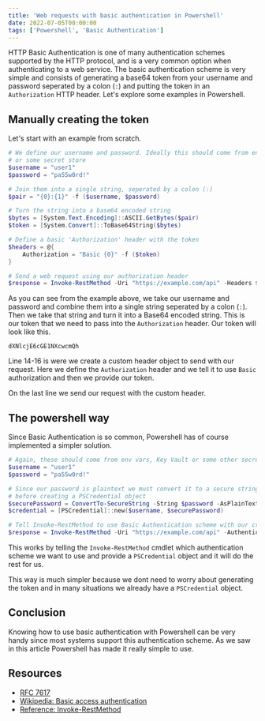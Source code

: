 ```yaml
---
title: 'Web requests with basic authentication in Powershell'
date: 2022-07-05T00:00:00
tags: ['Powershell', 'Basic Authentication']
---
```


HTTP Basic Authentication is one of many authentication schemes supported by the HTTP protocol, and is a very common option when authenticating to a web service. The basic authentication scheme is very simple and consists of generating a base64 token from your username and password seperated by a colon (`:`) and putting the token in an `Authorization` HTTP header. Let's explore some examples in Powershell.

## Manually creating the token

Let's start with an example from scratch.

```powershell {linenos=true}
# We define our username and password. Ideally this should come from environment variables
# or some secret store
$username = "user1"
$password = "pa55w0rd!"

# Join them into a single string, seperated by a colon (:)
$pair = "{0}:{1}" -f ($username, $password)

# Turn the string into a base64 encoded string
$bytes = [System.Text.Encoding]::ASCII.GetBytes($pair)
$token = [System.Convert]::ToBase64String($bytes)

# Define a basic 'Authorization' header with the token
$headers = @{
    Authorization = "Basic {0}" -f ($token)
}

# Send a web request using our authorization header
$response = Invoke-RestMethod -Uri "https://example.com/api" -Headers $headers
```

As you can see from the example above, we take our username and password and combine them into a single string seperated by a colon (`:`). Then we take that string and turn it into a Base64 encoded string. This is our token that we need to pass into the `Authorization` header. Our token will look like this.

```plaintext
dXNlcjE6cGE1NXcwcmQh
```

Line 14-16 is were we create a custom header object to send with our request. Here we define the `Authorization` header and we tell it to use `Basic` authorization and then we provide our token.

On the last line we send our request with the custom header.

## The powershell way

Since Basic Authentication is so common, Powershell has of course implemented a simpler solution.

```powershell {linenos=true}
# Again, these should come from env vars, Key Vault or some other secret store
$username = "user1"
$password = "pa55w0rd!"

# Since our password is plaintext we must convert it to a secure string
# before creating a PSCredential object
$securePassword = ConvertTo-SecureString -String $password -AsPlainText
$credential = [PSCredential]::new($username, $securePassword)

# Tell Invoke-RestMethod to use Basic Authentication scheme with our credentials
$response = Invoke-RestMethod -Uri "https://example.com/api" -Authentication Basic -Credential $credential
```

This works by telling the `Invoke-RestMethod` cmdlet which authentication scheme we want to use and provide a `PSCredential` object and it will do the rest for us.

This way is much simpler because we dont need to worry about generating the token and in many situations we already have a `PSCredential` object.

## Conclusion

Knowing how to use basic authentication with Powershell can be very handy since most systems support this authentication scheme. As we saw in this article Powershell has made it really simple to use.

## Resources

- [RFC 7617](https://datatracker.ietf.org/doc/html/rfc7617)
- [Wikipedia: Basic access authentication](https://en.wikipedia.org/wiki/Basic_access_authentication)
- [Reference: Invoke-RestMethod](https://docs.microsoft.com/en-us/powershell/module/microsoft.powershell.utility/invoke-restmethod?view=powershell-7.2)
